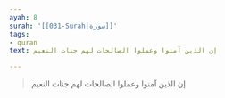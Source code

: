```yaml
---
ayah: 8
surah: '[[031-Surah|سورة]]'
tags:
- quran
text: إن الذين آمنوا وعملوا الصالحات لهم جنات النعيم

---
```

> إن الذين آمنوا وعملوا الصالحات لهم جنات النعيم
